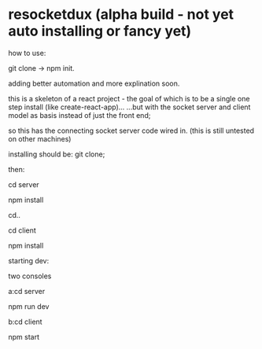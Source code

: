 # resocketdux (alpha build - not yet auto installing or fancy yet)

how to use:

git clone -> npm init. 

adding better automation and more explination soon.

this is a skeleton of a react project - the goal of which is to be a single one step install (like create-react-app)...
...but with the socket server and client model as basis instead of just the front end;

so this has the connecting socket server code wired in.
(this is still untested on other machines) 


installing should be:
git clone;

then:

cd server

npm install

cd..

cd client

npm install



starting dev:

two consoles

a:cd server

  npm run dev
  
b:cd client

  npm start

